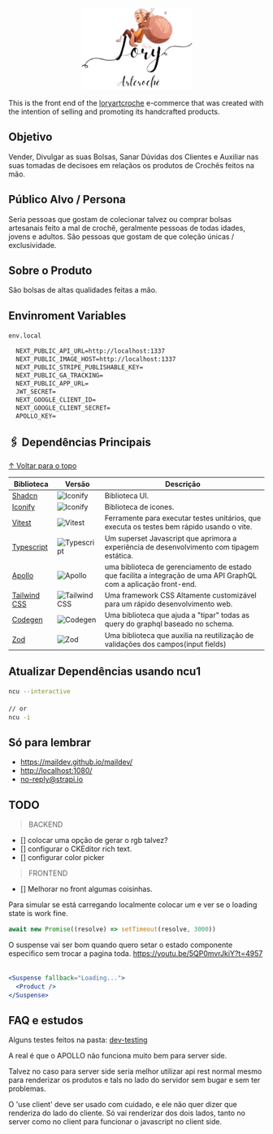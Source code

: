 <div align="center">

![Lory Art Croche](./public/img/logo/logo_LoryArtCrocheColorida.png)

</div>

This is the front end of the [loryartcroche](https://www.instagram.com/loryartcroche/) e-commerce that was created with the intention of selling and promoting its handcrafted products.

## Objetivo

Vender, Divulgar as suas Bolsas, Sanar Dúvidas dos Clientes e Auxiliar nas suas tomadas de decisoes em relaçãos os produtos de Crochês feitos na mão.

## Público Alvo / Persona

Seria pessoas que gostam de colecionar talvez ou comprar bolsas artesanais feito a mal de crochê, geralmente pessoas de todas idades, jovens e adultos. São pessoas que gostam de que coleção únicas / exclusividade.

## Sobre o Produto

São bolsas de altas qualidades feitas a mão.

## Envinroment Variables

`env.local`

```env
  NEXT_PUBLIC_API_URL=http://localhost:1337
  NEXT_PUBLIC_IMAGE_HOST=http://localhost:1337
  NEXT_PUBLIC_STRIPE_PUBLISHABLE_KEY=
  NEXT_PUBLIC_GA_TRACKING=
  NEXT_PUBLIC_APP_URL=
  JWT_SECRET=
  NEXT_GOOGLE_CLIENT_ID=
  NEXT_GOOGLE_CLIENT_SECRET=
  APOLLO_KEY=
```

## 🖇️ Dependências Principais

[&#8593; Voltar para o topo](#-índice)

| Biblioteca                                       | Versão                                                       | Descrição                                                                                                         |
| ------------------------------------------------ | ------------------------------------------------------------ | ----------------------------------------------------------------------------------------------------------------- |
| [Shadcn](https://ui.shadcn.com/)                 | ![Iconify](https://img.shields.io/badge/0.8.0-blue.svg)      | Biblioteca UI.                                                                                                    |
| [Iconify](https://icon-sets.iconify.design/)     | ![Iconify](https://img.shields.io/badge/5.0.1-blue.svg)      | Biblioteca de icones.                                                                                             |
| [Vitest](https://vitest.dev/)                    | ![Vitest](https://img.shields.io/badge/1.5.0-blue.svg)       | Ferramente para executar testes unitários, que executa os testes bem rápido usando o vite.                        |
| [Typescript](https://www.typescriptlang.org/)    | ![Typescript](https://img.shields.io/badge/5.3.3-blue.svg)   | Um superset Javascript que aprimora a experiência de desenvolvimento com tipagem estática.                        |
| [Apollo](https://www.apollographql.com/)         | ![Apollo](https://img.shields.io/badge/3.9.11-blue.svg)      | uma biblioteca de gerenciamento de estado que facilita a integração de uma API GraphQL com a aplicação front-end. |
| [Tailwind CSS](https://tailwindcss.com/)         | ![Tailwind CSS](https://img.shields.io/badge/3.4.3-blue.svg) | Uma framework CSS Altamente customizável para um rápido desenvolvimento web.                                      |
| [Codegen](https://the-guild.dev/graphql/codegen) | ![Codegen](https://img.shields.io/badge/5.0.2-blue.svg)      | Uma biblioteca que ajuda a "tipar" todas as query do graphql baseado no schema.                                   |
| [Zod](https://zod.dev/)                          | ![Zod](https://img.shields.io/badge/3.22.4-blue.svg)         | Uma biblioteca que auxilia na reutilização de validações dos campos(input fields)                                 |

## Atualizar Dependências usando ncu1

```bash
ncu --interactive

// or
ncu -i
```

## Só para lembrar

- <https://maildev.github.io/maildev/>
- <http://localhost:1080/>
- <no-reply@strapi.io>

## TODO

> BACKEND

- [] colocar uma opção de gerar o rgb talvez?
- [] configurar o CKEditor rich text.
- [] configurar color picker

> FRONTEND

- [] Melhorar no front algumas coisinhas.

Para simular se está carregando localmente colocar um e ver se o loading state is work fine.

```js
await new Promise((resolve) => setTimeout(resolve, 3000))
```

O suspense vai ser bom quando quero setar o estado componente especifico sem trocar a pagina toda. <https://youtu.be/5QP0mvrJkiY?t=4957>

```javascriptreact

<Suspense fallback="Loading...">
  <Product />
</Suspense>
```

## FAQ e estudos

Alguns testes feitos na pasta: [dev-testing](<src/app/(dev-testing)/server-side/>)

A real é que o APOLLO não funciona muito bem para server side.

Talvez no caso para server side seria melhor utilizar api rest normal mesmo para renderizar os produtos e tals no lado do servidor sem bugar e sem ter problemas.

O 'use client' deve ser usado com cuidado, e ele não quer dizer que renderiza do lado do cliente. Só vai renderizar dos dois lados, tanto no server como no client para funcionar o javascript no client side.
